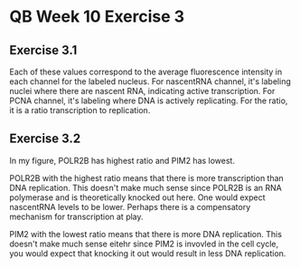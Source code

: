 # QB Week 10 Exercise 3

## Exercise 3.1
Each of these values correspond to the average fluorescence intensity in each channel for the labeled nucleus.
For nascentRNA channel, it's labeling nuclei where there are nascent RNA, indicating active transcription.
For PCNA channel, it's labeling where DNA is actively replicating. 
For the ratio, it is a ratio transcription to replication. 


## Exercise 3.2
In  my figure, POLR2B has highest ratio and PIM2 has lowest. 

POLR2B with the highest ratio means that there is more transcription than DNA replication.
This doesn't make much sense since POLR2B is an RNA polymerase and is theoretically knocked out here.
One would expect nascentRNA levels to be lower. Perhaps there is a compensatory mechanism for transcription at play.

PIM2 with the lowest ratio means that there is more DNA replication. 
This doesn't make much sense eitehr since PIM2 is invovled in the cell cycle, you would expect that knocking it out would result in less DNA replication. 